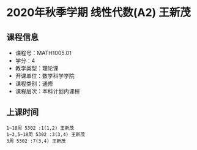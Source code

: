 # 2020年秋季学期 线性代数(A2) 王新茂






## 课程信息

- 课程号：MATH1005.01
- 学分：4
- 教学类型：理论课
- 开课单位：数学科学学院
- 课程类别：通修
- 课程层次：本科计划内课程

## 上课时间

```
1~18周 5302 :1(1,2) 王新茂
1~3,5~18周 5302 :3(3,4) 王新茂
3周 5302 :7(3,4) 王新茂
```

